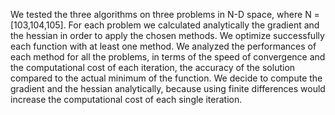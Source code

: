 We tested the three algorithms on three problems in N-D space, where N = [103,104,105]. For each problem we calculated
analytically the gradient and the hessian in order to apply the chosen methods. We optimize successfully each function
with at least one method.
We analyzed the performances of each method for all the problems, in terms of the speed of convergence and the computational cost of each iteration, the accuracy 
of the solution compared to the actual minimum of the function. We decide to compute the gradient and the hessian analytically, because using finite differences would 
increase the computational cost of each single iteration.
